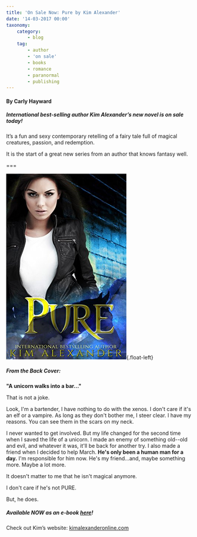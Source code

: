 ```yaml
---
title: 'On Sale Now: Pure by Kim Alexander'
date: '14-03-2017 00:00'
taxonomy:
    category:
        - blog
    tag:
        - author
        - 'on sale'
        - books
        - romance
        - paranormal
        - publishing
---
```


#### By Carly Hayward

##### **International best-selling author Kim Alexander’s new novel is on sale today!**

It’s a fun and sexy contemporary retelling of a fairy tale full of magical creatures, passion, and redemption.

It is the start of a great new series from an author that knows fantasy well.

===

![](Book_Light_Editorial_pure.jpg?cropResize=300,300){.float-left}

##### From the Back Cover:

**"A unicorn walks into a bar..."**

That is not a joke.

Look, I'm a bartender, I have nothing to do with the xenos. I don't care if it's an elf or a vampire. As long as they don't bother me, I steer clear. I have my reasons. You can see them in the scars on my neck.

I never wanted to get involved. But my life changed for the second time when I saved the life of a unicorn. I made an enemy of something old--old and evil, and whatever it was, it'll be back for another try. I also made a friend when I decided to help March. **He's only been a human man for a day.** I'm responsible for him now. He's my friend...and, maybe something more. Maybe a lot more.

It doesn't matter to me that he isn't magical anymore.

I don't care if he's not PURE.

But, he does.


##### Available NOW as an e-book [here](https://www.amazon.com/Pure-Paranormal-Romance-Kim-Alexander-ebook/dp/B06XKMW6J1/ref=sr_1_2?ie=UTF8&qid=1489513322&sr=8-2&keywords=kim+alexander?target=_blank)!

Check out Kim’s website: [kimalexanderonline.com](http://kimalexanderonline.com/wp/?target=_blank)